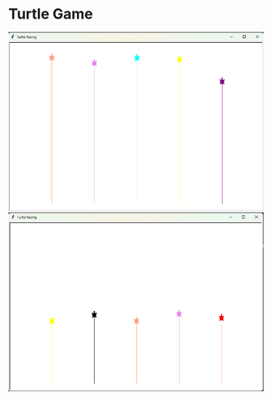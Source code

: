 # Turtle Game
<img alt="tutle game" src="https://github.com/vaishnavisingareddy/turtle_game/blob/main/1.png"/>
<img alt="tutle game" src="https://github.com/vaishnavisingareddy/turtle_game/blob/main/2.png"/>
